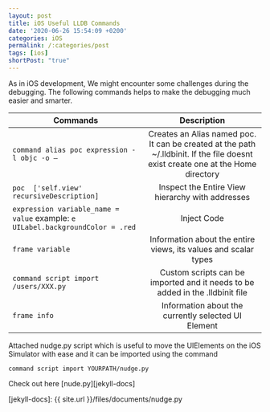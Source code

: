 ```yaml
---
layout: post
title: iOS Useful LLDB Commands
date: '2020-06-26 15:54:09 +0200'
categories: iOS
permalink: /:categories/post
tags: [ios]
shortPost: "true"
---
```


As in iOS development, We might encounter some challenges during the debugging. The following commands helps to make the debugging much easier and smarter.


|  Commands     | Description   |
| ------------- |:-------------:| 
| `command alias poc expression -l objc -o —`  | Creates an Alias named poc. It can be created at the path ~/.lldbinit. If the file doesnt exist create one at the Home directory | 
| `poc  ['self.view' recursiveDescription]`     | Inspect the Entire View hierarchy with addresses| 
| `expression variable_name = value` example: `e UILabel.backgroundColor = .red` | Inject Code| 
| `frame variable` | Information about the entire views, its values and scalar types| 
| `command script import /users/XXX.py` | Custom scripts can be imported and it needs to be added in the .lldbinit file| 
| `frame info` | Information about the currently selected UI Element| 

Attached nudge.py script which is useful to move the UIElements on the iOS Simulator with ease and it can be imported using the command

`command script import YOURPATH/nudge.py`

Check out here [nude.py][jekyll-docs]

[jekyll-docs]: {{ site.url }}/files/documents/nudge.py
 
